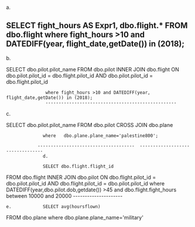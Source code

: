 a.


SELECT fight_hours AS Expr1, dbo.flight.*
FROM     dbo.flight
where fight_hours >10 and DATEDIFF(year, flight_date,getDate()) in (2018);
 --------------------------------------------------------------------
 b.
 
 
  SELECT dbo.pilot.pilot_name
FROM     dbo.pilot INNER JOIN
                  dbo.flight ON dbo.pilot.pilot_id = dbo.flight.pilot_id AND dbo.pilot.pilot_id = dbo.flight.pilot_id

				   where fight_hours >10 and DATEDIFF(year, flight_date,getDate()) in (2018);
				   --------------------------------------------------
				   
c.

SELECT  dbo.pilot.pilot_name
FROM     dbo.pilot CROSS JOIN
                  dbo.plane
				  
				  where   dbo.plane.plane_name='palestine800';
				  
				-------------------------------------  ---------------------------------
				  d.
				  
				  SELECT dbo.flight.flight_id
FROM     dbo.flight INNER JOIN
                  dbo.pilot ON dbo.flight.pilot_id = dbo.pilot.pilot_id AND dbo.flight.pilot_id = dbo.pilot.pilot_id
				  where DATEDIFF(year,dbo.pilot.dob,getdate()) >45 
				and dbo.flight.fight_hours between  10000 and 20000
				---------------------
				  
	e.			  SELECT avg(hoursflown)
FROM     dbo.plane
where dbo.plane.plane_name='military'
